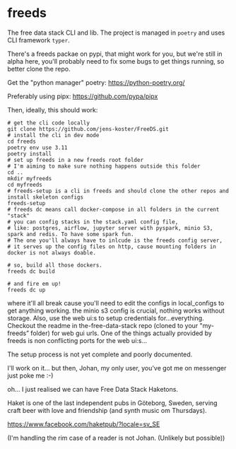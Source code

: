 # freeds
The free data stack CLI and lib.
The project is managed in `poetry` and uses CLI framework `typer`.

There's a freeds packae on pypi, that might work for you, but we're still in alpha here, you'll probably need to fix some bugs to get things running, so better clone the repo.


Get the "python manager" poetry: https://python-poetry.org/

Preferably using pipx: https://github.com/pypa/pipx

Then, ideally, this should work:

    # get the cli code locally
    git clone https://github.com/jens-koster/FreeDS.git
    # install the cli in dev mode
    cd freeds
    poetry env use 3.11
    poetry install
    # set up freeds in a new freeds root folder
    # I'm aiming to make sure nothing happens outside this folder
    cd ..
    mkdir myfreeds
    cd myfreeds
    # freeds-setup is a cli in freeds and should clone the other repos and install skeleton configs
    freeds-setup
    # freeds dc means call docker-compose in all folders in the current "stack"
    # you can config stacks in the stack.yaml config file,
    # like: postgres, airflow, jupyter server with pyspark, minio S3, spark and redis. To have some spark fun.
    # The one you'll always have to inlcude is the freeds config server,
    # it serves up the config files on http, cause mounting folders in docker is not always doable.

    # so, build all those dockers.
    freeds dc build

    # and fire em up!
    freeds dc up

where it'll all break cause you'll need to edit the configs in local_configs to get anything working.
the minio s3 config is crucial, nothing works without storage.
Also, use the web ui:s to setup credentials for...everything.
Checkout the readme in the-free-data-stack repo (cloned to your "my-freeds” folder) for web gui urls.
One of the things actually provided by freeds is non conflicting ports for the web ui:s...

The setup process is not yet complete and poorly documented.

I'll work on it... but then, Johan, my only user, you've got me on messenger just poke me :-)

oh... I just realised we can have Free Data Stack Haketons.

Haket is one of the last independent pubs in Göteborg, Sweden, serving craft beer with love and friendship (and synth music om Thursdays).

https://www.facebook.com/haketpub/?locale=sv_SE

(I'm handling the rim case of a reader is not Johan. (Unlikely but possible))
